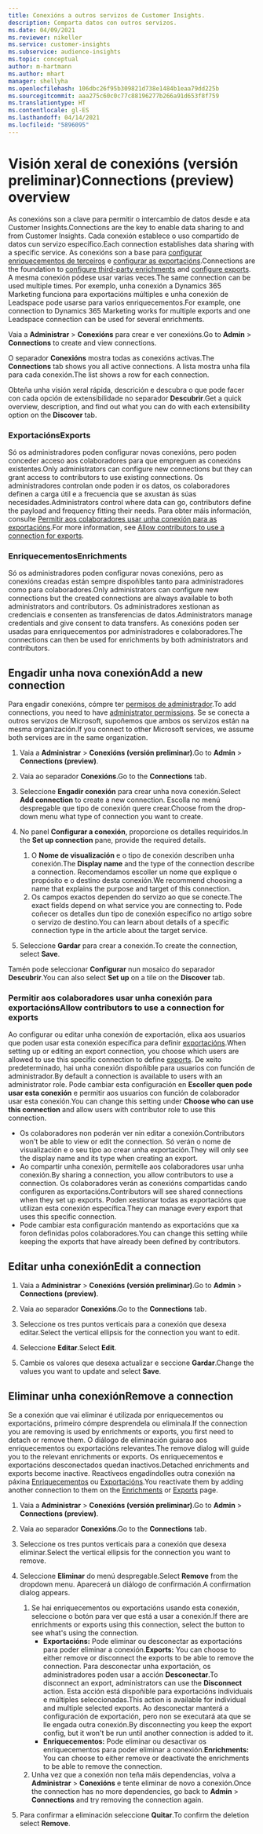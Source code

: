```yaml
---
title: Conexións a outros servizos de Customer Insights.
description: Comparta datos con outros servizos.
ms.date: 04/09/2021
ms.reviewer: nikeller
ms.service: customer-insights
ms.subservice: audience-insights
ms.topic: conceptual
author: m-hartmann
ms.author: mhart
manager: shellyha
ms.openlocfilehash: 106dbc26f95b309821d738e1484b1eaa79dd225b
ms.sourcegitcommit: aaa275c60c0c77c88196277b266a91d653f8f759
ms.translationtype: HT
ms.contentlocale: gl-ES
ms.lasthandoff: 04/14/2021
ms.locfileid: "5896095"
---
```

# <a name="connections-preview-overview"></a><span data-ttu-id="8d0ec-103">Visión xeral de conexións (versión preliminar)</span><span class="sxs-lookup"><span data-stu-id="8d0ec-103">Connections (preview) overview</span></span>

<span data-ttu-id="8d0ec-104">As conexións son a clave para permitir o intercambio de datos desde e ata Customer Insights.</span><span class="sxs-lookup"><span data-stu-id="8d0ec-104">Connections are the key to enable data sharing to and from Customer Insights.</span></span> <span data-ttu-id="8d0ec-105">Cada conexión establece o uso compartido de datos cun servizo específico.</span><span class="sxs-lookup"><span data-stu-id="8d0ec-105">Each connection establishes data sharing with a specific service.</span></span> <span data-ttu-id="8d0ec-106">As conexións son a base para [configurar enriquecementos de terceiros](enrichment-hub.md) e [configurar as exportacións](export-destinations.md).</span><span class="sxs-lookup"><span data-stu-id="8d0ec-106">Connections are the foundation to [configure third-party enrichments](enrichment-hub.md) and [configure exports](export-destinations.md).</span></span> <span data-ttu-id="8d0ec-107">A mesma conexión pódese usar varias veces.</span><span class="sxs-lookup"><span data-stu-id="8d0ec-107">The same connection can be used multiple times.</span></span> <span data-ttu-id="8d0ec-108">Por exemplo, unha conexión a Dynamics 365 Marketing funciona para exportacións múltiples e unha conexión de Leadspace pode usarse para varios enriquecementos.</span><span class="sxs-lookup"><span data-stu-id="8d0ec-108">For example, one connection to Dynamics 365 Marketing works for multiple exports and one Leadspace connection can be used for several enrichments.</span></span>

<span data-ttu-id="8d0ec-109">Vaia a **Administrar** > **Conexións** para crear e ver conexións.</span><span class="sxs-lookup"><span data-stu-id="8d0ec-109">Go to **Admin** > **Connections** to create and view connections.</span></span>

<span data-ttu-id="8d0ec-110">O separador **Conexións** mostra todas as conexións activas.</span><span class="sxs-lookup"><span data-stu-id="8d0ec-110">The **Connections** tab shows you all active connections.</span></span> <span data-ttu-id="8d0ec-111">A lista mostra unha fila para cada conexión.</span><span class="sxs-lookup"><span data-stu-id="8d0ec-111">The list shows a row for each connection.</span></span> 

<span data-ttu-id="8d0ec-112">Obteña unha visión xeral rápida, descrición e descubra o que pode facer con cada opción de extensibilidade no separador **Descubrir**.</span><span class="sxs-lookup"><span data-stu-id="8d0ec-112">Get a quick overview, description, and find out what you can do with each extensibility option on the **Discover** tab.</span></span>

### <a name="exports"></a><span data-ttu-id="8d0ec-113">Exportacións</span><span class="sxs-lookup"><span data-stu-id="8d0ec-113">Exports</span></span>

<span data-ttu-id="8d0ec-114">Só os administradores poden configurar novas conexións, pero poden conceder acceso aos colaboradores para que empreguen as conexións existentes.</span><span class="sxs-lookup"><span data-stu-id="8d0ec-114">Only administrators can configure new connections but they can grant access to contributors to use existing connections.</span></span> <span data-ttu-id="8d0ec-115">Os administradores controlan onde poden ir os datos, os colaboradores definen a carga útil e a frecuencia que se axustan ás súas necesidades.</span><span class="sxs-lookup"><span data-stu-id="8d0ec-115">Administrators control where data can go, contributors define the payload and frequency fitting their needs.</span></span> <span data-ttu-id="8d0ec-116">Para obter máis información, consulte [Permitir aos colaboradores usar unha conexión para as exportacións](#allow-contributors-to-use-a-connection-for-exports).</span><span class="sxs-lookup"><span data-stu-id="8d0ec-116">For more information, see [Allow contributors to use a connection for exports](#allow-contributors-to-use-a-connection-for-exports).</span></span>

### <a name="enrichments"></a><span data-ttu-id="8d0ec-117">Enriquecementos</span><span class="sxs-lookup"><span data-stu-id="8d0ec-117">Enrichments</span></span>

<span data-ttu-id="8d0ec-118">Só os administradores poden configurar novas conexións, pero as conexións creadas están sempre dispoñibles tanto para administradores como para colaboradores.</span><span class="sxs-lookup"><span data-stu-id="8d0ec-118">Only administrators can configure new connections but the created connections are always available to both administrators and contributors.</span></span> <span data-ttu-id="8d0ec-119">Os administradores xestionan as credenciais e consenten as transferencias de datos.</span><span class="sxs-lookup"><span data-stu-id="8d0ec-119">Administrators manage credentials and give consent to data transfers.</span></span> <span data-ttu-id="8d0ec-120">As conexións poden ser usadas para enriquecementos por administradores e colaboradores.</span><span class="sxs-lookup"><span data-stu-id="8d0ec-120">The connections can then be used for enrichments by both administrators and contributors.</span></span>

## <a name="add-a-new-connection"></a><span data-ttu-id="8d0ec-121">Engadir unha nova conexión</span><span class="sxs-lookup"><span data-stu-id="8d0ec-121">Add a new connection</span></span>

<span data-ttu-id="8d0ec-122">Para engadir conexións, cómpre ter [permisos de administrador](permissions.md).</span><span class="sxs-lookup"><span data-stu-id="8d0ec-122">To add connections, you need to have [administrator permissions](permissions.md).</span></span> <span data-ttu-id="8d0ec-123">Se se conecta a outros servizos de Microsoft, supoñemos que ambos os servizos están na mesma organización.</span><span class="sxs-lookup"><span data-stu-id="8d0ec-123">If you connect to other Microsoft services, we assume both services are in the same organization.</span></span>

1. <span data-ttu-id="8d0ec-124">Vaia a **Administrar** > **Conexións (versión preliminar)**.</span><span class="sxs-lookup"><span data-stu-id="8d0ec-124">Go to **Admin** > **Connections (preview)**.</span></span>

1. <span data-ttu-id="8d0ec-125">Vaia ao separador **Conexións**.</span><span class="sxs-lookup"><span data-stu-id="8d0ec-125">Go to the **Connections** tab.</span></span>

1. <span data-ttu-id="8d0ec-126">Seleccione **Engadir conexión** para crear unha nova conexión.</span><span class="sxs-lookup"><span data-stu-id="8d0ec-126">Select **Add connection** to create a new connection.</span></span> <span data-ttu-id="8d0ec-127">Escolla no menú despregable que tipo de conexión quere crear.</span><span class="sxs-lookup"><span data-stu-id="8d0ec-127">Choose from the drop-down menu what type of connection you want to create.</span></span>

1. <span data-ttu-id="8d0ec-128">No panel **Configurar a conexión**, proporcione os detalles requiridos.</span><span class="sxs-lookup"><span data-stu-id="8d0ec-128">In the **Set up connection** pane, provide the required details.</span></span> 
   1. <span data-ttu-id="8d0ec-129">O **Nome de visualización** e o tipo de conexión describen unha conexión.</span><span class="sxs-lookup"><span data-stu-id="8d0ec-129">The **Display name** and the type of the connection describe a connection.</span></span> <span data-ttu-id="8d0ec-130">Recomendamos escoller un nome que explique o propósito e o destino desta conexión.</span><span class="sxs-lookup"><span data-stu-id="8d0ec-130">We recommend choosing a name that explains the purpose and target of this connection.</span></span>
   1. <span data-ttu-id="8d0ec-131">Os campos exactos dependen do servizo ao que se conecte.</span><span class="sxs-lookup"><span data-stu-id="8d0ec-131">The exact fields depend on what service you are connecting to.</span></span> <span data-ttu-id="8d0ec-132">Pode coñecer os detalles dun tipo de conexión específico no artigo sobre o servizo de destino.</span><span class="sxs-lookup"><span data-stu-id="8d0ec-132">You can learn about details of a specific connection type in the article about the target service.</span></span>

1. <span data-ttu-id="8d0ec-133">Seleccione **Gardar** para crear a conexión.</span><span class="sxs-lookup"><span data-stu-id="8d0ec-133">To create the connection, select **Save**.</span></span>

<span data-ttu-id="8d0ec-134">Tamén pode seleccionar **Configurar** nun mosaico do separador **Descubrir**.</span><span class="sxs-lookup"><span data-stu-id="8d0ec-134">You can also select **Set up** on a tile on the **Discover** tab.</span></span>

### <a name="allow-contributors-to-use-a-connection-for-exports"></a><span data-ttu-id="8d0ec-135">Permitir aos colaboradores usar unha conexión para exportacións</span><span class="sxs-lookup"><span data-stu-id="8d0ec-135">Allow contributors to use a connection for exports</span></span>

<span data-ttu-id="8d0ec-136">Ao configurar ou editar unha conexión de exportación, elixa aos usuarios que poden usar esta conexión específica para definir [exportacións](export-destinations.md).</span><span class="sxs-lookup"><span data-stu-id="8d0ec-136">When setting up or editing an export connection, you choose which users are allowed to use this specific connection to define [exports](export-destinations.md).</span></span> <span data-ttu-id="8d0ec-137">De xeito predeterminado, hai unha conexión dispoñible para usuarios con función de administrador.</span><span class="sxs-lookup"><span data-stu-id="8d0ec-137">By default a connection is available to users with an administrator role.</span></span> <span data-ttu-id="8d0ec-138">Pode cambiar esta configuración en **Escoller quen pode usar esta conexión** e permitir aos usuarios con función de colaborador usar esta conexión.</span><span class="sxs-lookup"><span data-stu-id="8d0ec-138">You can change this setting under **Choose who can use this connection** and allow users with contributor role to use this connection.</span></span>

- <span data-ttu-id="8d0ec-139">Os colaboradores non poderán ver nin editar a conexión.</span><span class="sxs-lookup"><span data-stu-id="8d0ec-139">Contributors won't be able to view or edit the connection.</span></span> <span data-ttu-id="8d0ec-140">Só verán o nome de visualización e o seu tipo ao crear unha exportación.</span><span class="sxs-lookup"><span data-stu-id="8d0ec-140">They will only see the display name and its type when creating an export.</span></span>
- <span data-ttu-id="8d0ec-141">Ao compartir unha conexión, permítelle aos colaboradores usar unha conexión.</span><span class="sxs-lookup"><span data-stu-id="8d0ec-141">By sharing a connection, you allow contributors to use a connection.</span></span> <span data-ttu-id="8d0ec-142">Os colaboradores verán as conexións compartidas cando configuren as exportacións.</span><span class="sxs-lookup"><span data-stu-id="8d0ec-142">Contributors will see shared connections when they set up exports.</span></span> <span data-ttu-id="8d0ec-143">Poden xestionar todas as exportacións que utilizan esta conexión específica.</span><span class="sxs-lookup"><span data-stu-id="8d0ec-143">They can manage every export that uses this specific connection.</span></span>
- <span data-ttu-id="8d0ec-144">Pode cambiar esta configuración mantendo as exportacións que xa foron definidas polos colaboradores.</span><span class="sxs-lookup"><span data-stu-id="8d0ec-144">You can change this setting while keeping the exports that have already been defined by contributors.</span></span>

## <a name="edit-a-connection"></a><span data-ttu-id="8d0ec-145">Editar unha conexión</span><span class="sxs-lookup"><span data-stu-id="8d0ec-145">Edit a connection</span></span>

1. <span data-ttu-id="8d0ec-146">Vaia a **Administrar** > **Conexións (versión preliminar)**.</span><span class="sxs-lookup"><span data-stu-id="8d0ec-146">Go to **Admin** > **Connections (preview)**.</span></span>

1. <span data-ttu-id="8d0ec-147">Vaia ao separador **Conexións**.</span><span class="sxs-lookup"><span data-stu-id="8d0ec-147">Go to the **Connections** tab.</span></span>

1. <span data-ttu-id="8d0ec-148">Seleccione os tres puntos verticais para a conexión que desexa editar.</span><span class="sxs-lookup"><span data-stu-id="8d0ec-148">Select the vertical ellipsis for the connection you want to edit.</span></span>

1. <span data-ttu-id="8d0ec-149">Seleccione **Editar**.</span><span class="sxs-lookup"><span data-stu-id="8d0ec-149">Select **Edit**.</span></span>

1. <span data-ttu-id="8d0ec-150">Cambie os valores que desexa actualizar e seccione **Gardar**.</span><span class="sxs-lookup"><span data-stu-id="8d0ec-150">Change the values you want to update and select **Save**.</span></span>

## <a name="remove-a-connection"></a><span data-ttu-id="8d0ec-151">Eliminar unha conexión</span><span class="sxs-lookup"><span data-stu-id="8d0ec-151">Remove a connection</span></span>

<span data-ttu-id="8d0ec-152">Se a conexión que vai eliminar é utilizada por enriquecementos ou exportacións, primeiro cómpre desprendela ou eliminala.</span><span class="sxs-lookup"><span data-stu-id="8d0ec-152">If the connection you are removing is used by enrichments or exports, you first need to detach or remove them.</span></span> <span data-ttu-id="8d0ec-153">O diálogo de eliminación guiarao aos enriquecementos ou exportacións relevantes.</span><span class="sxs-lookup"><span data-stu-id="8d0ec-153">The remove dialog will guide you to the relevant enrichments or exports.</span></span> <span data-ttu-id="8d0ec-154">Os enriquecementos e exportacións desconectados quedan inactivos.</span><span class="sxs-lookup"><span data-stu-id="8d0ec-154">Detached enrichments and exports become inactive.</span></span> <span data-ttu-id="8d0ec-155">Reactíveos engadíndolles outra conexión na páxina [Enriquecementos](enrichment-hub.md) ou [Exportacións](export-destinations.md).</span><span class="sxs-lookup"><span data-stu-id="8d0ec-155">You reactivate them by adding another connection to them on the [Enrichments](enrichment-hub.md) or [Exports](export-destinations.md) page.</span></span>

1. <span data-ttu-id="8d0ec-156">Vaia a **Administrar** > **Conexións (versión preliminar)**.</span><span class="sxs-lookup"><span data-stu-id="8d0ec-156">Go to **Admin** > **Connections (preview)**.</span></span>

1. <span data-ttu-id="8d0ec-157">Vaia ao separador **Conexións**.</span><span class="sxs-lookup"><span data-stu-id="8d0ec-157">Go to the **Connections** tab.</span></span>

1. <span data-ttu-id="8d0ec-158">Seleccione os tres puntos verticais para a conexión que desexa eliminar.</span><span class="sxs-lookup"><span data-stu-id="8d0ec-158">Select the vertical ellipsis for the connection you want to remove.</span></span>

1. <span data-ttu-id="8d0ec-159">Seleccione **Eliminar** do menú despregable.</span><span class="sxs-lookup"><span data-stu-id="8d0ec-159">Select **Remove** from the dropdown menu.</span></span> <span data-ttu-id="8d0ec-160">Aparecerá un diálogo de confirmación.</span><span class="sxs-lookup"><span data-stu-id="8d0ec-160">A confirmation dialog appears.</span></span>

   1. <span data-ttu-id="8d0ec-161">Se hai enriquecementos ou exportacións usando esta conexión, seleccione o botón para ver que está a usar a conexión.</span><span class="sxs-lookup"><span data-stu-id="8d0ec-161">If there are enrichments or exports using this connection, select the button to see what's using the connection.</span></span>
      - <span data-ttu-id="8d0ec-162">**Exportacións:** Pode eliminar ou desconectar as exportacións para poder eliminar a conexión.</span><span class="sxs-lookup"><span data-stu-id="8d0ec-162">**Exports:** You can choose to either remove or disconnect the exports to be able to remove the connection.</span></span> <span data-ttu-id="8d0ec-163">Para desconectar unha exportación, os administradores poden usar a acción **Desconectar**.</span><span class="sxs-lookup"><span data-stu-id="8d0ec-163">To disconnect an export, administrators can use the **Disconnect** action.</span></span> <span data-ttu-id="8d0ec-164">Esta acción está dispoñible para exportacións individuais e múltiples seleccionadas.</span><span class="sxs-lookup"><span data-stu-id="8d0ec-164">This action is available for individual and multiple selected exports.</span></span> <span data-ttu-id="8d0ec-165">Ao desconectar manterá a configuración de exportación, pero non se executará ata que se lle engada outra conexión.</span><span class="sxs-lookup"><span data-stu-id="8d0ec-165">By disconnecting you keep the export config, but it won't be run until another connection is added to it.</span></span>
      - <span data-ttu-id="8d0ec-166">**Enriquecementos:** Pode eliminar ou desactivar os enriquecementos para poder eliminar a conexión.</span><span class="sxs-lookup"><span data-stu-id="8d0ec-166">**Enrichments:** You can choose to either remove or deactivate the enrichments to be able to remove the connection.</span></span> 
   1. <span data-ttu-id="8d0ec-167">Unha vez que a conexión non teña máis dependencias, volva a **Administrar** > **Conexións** e tente eliminar de novo a conexión.</span><span class="sxs-lookup"><span data-stu-id="8d0ec-167">Once the connection has no more dependencies, go back to **Admin** > **Connections** and try removing the connection again.</span></span>

1. <span data-ttu-id="8d0ec-168">Para confirmar a eliminación seleccione **Quitar**.</span><span class="sxs-lookup"><span data-stu-id="8d0ec-168">To confirm the deletion select **Remove**.</span></span>

